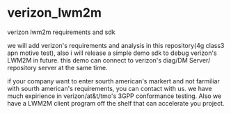 # verizon_lwm2m
verizon lwm2m requirements and sdk

we will add verizon's requirements and analysis in this repository(4g class3 apn motive test), also i will release a simple demo sdk to debug verizon's LWM2M in future.
this demo can connect to verizon's diag/DM Server/ repository server at the same time.

if your company want to enter sourth american's markert and not farmiliar with sourth american's requirements, you can contact with us. we have much expirience in verizon/at&t/tmo's 3GPP conformance testing. Also we have a LWM2M client program off the shelf that can accelerate you project.
